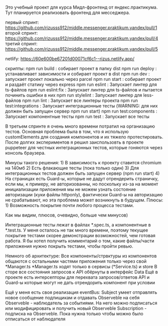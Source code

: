 Это учебный проект для курса Мидл-фронтенд от яндекс.практикума.
Тут планируется реализовать фронтенд для месседжера.

первый спринт: https://github.com/rizusss912/middle.messenger.praktikum.yandex/pull/1
второй спринт: https://github.com/rizusss912/middle.messenger.praktikum.yandex/pull/4
третий спринт: https://github.com/rizusss912/middle.messenger.praktikum.yandex/pull/5

netlify: https://60e600be67201d00071cf6c1--rizus.netlify.app/

скрипты:
    npm run build : собирает проект в папку dist
    npm run deploy : устанавливает зависимости и собирает проект в dist
    npm run dev : запускает проект локально через parcel
    npm run start : собирает проект и раздаёт статику через express
    npm run eslint : Запускает линтер для ts-файлов
    npm run eslint:fix : Запускает линтер для ts-файлов и пытается починить ошибки в них
    npm run stylelint : Запускает линтер для less-файлов
    npm run lint : Запускает все линтеры проекта
    npm run test:integrations : Запускает интеграционные тесты (WARNING: для них должен быть запущен сервер npm run start)
    npm run test:components : Запускает компонентные тесты
    npm run test : Запускает все тесты

В третьем спринте я очень много времени потратил на организацию тестов. Основная проблема была в том, что я использую customElements для создания компонентов и их тяжело протестировать. После долгих экспериментов я решил заиспользовть в проекте
puppeteer для честных интеграционных тестов, которые гоняются через консоль браузера.

Минусы такого решения:
    1) В зависимость к проекту ставится chromium на 140мб
    2) Есть флакающие тесты (пока только один)
    3) Для интеграционных тестов должен быть запущен сервер (npm run start)
    4) На страницах есть Guard-ы, которые не дадут отрендерить страничку, если мы, к примеру, не авторизованны,
        но поскольку из-за на момент инициализации приложения мы не можем узнать состояние авторизации (куки файлы httponly),
        фактически Guard-ы на авторизацию не срабатывают, но эта проблема может возникнуть в будущем.
Плюсы:
    1) Возможность покрытие почти любого процесса тестами.

Как мы видим, плюсов, очевидно, больше чем минусов)

Интеграционные тесты лежат в файлах *.spec.ts, а компонентные в *.test.ts.
У меня осталось не так много времени, поэтому текущее покрытие тестами скорее демонстрации возможностей, чем готовая работа.
Я бы хотел получить комментарий о том, какие файлы/части приложения нужно покрыть тестами, чтобы пройти ревью.


Немного об архитектуре:
    Все компоненты/стрвктуры из компонентов общаются с остальными частями приложения только через свой *Manager.ts
    *Manager.ts ходят только в сервисы (*Service.ts) и store
    В сторе все состояния запросов к API обёрнуты в интерфейс Data
    Ещё в проекте есть интерсепторы для перехвата запросов/ответов API и Guard-ы которые могут не дать отрендорить компонент при условии

Ещё у меня есть своя реализация eventBus:
    Subject умеет отправлять новое сообщение подпищикам и отдавать Observeble на себя
    Observeble - наблюдатель за событиями. На него можно подписаться или модифицировать и получить новый Observeble
    Subscription - подписка на Observeble. Пока нужна только чтобы можно было отписаться от наблюдателя
